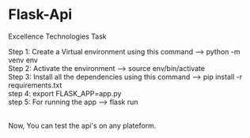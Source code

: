 # Flask-Api
Excellence Technologies Task


Step 1: Create a Virtual environment using this command --> python -m venv env <br />
Step 2: Activate the environment --> source env/bin/activate  <br />
Step 3: Install all the dependencies using this command --> pip install -r requirements.txt  <br />
step 4: export FLASK_APP=app.py   <br />
step 5: For running the app --> flask run  <br />  <br />


Now, You can test the api's on any plateform.
